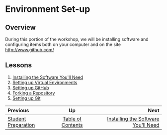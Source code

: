 # Environment Set-up

## Overview

During this portion of the workshop, we will be installing software and configuring items both on your computer and on the site http://www.github.com/

## Lessons

1. [Installing the Software You'll Need](./installing_tools.md)
1. [Setting up Virtual Environments](./virtual_environments.md)
1. [Setting up GitHub](./github_setup.md)
1. [Forking a Repository](./fork_a_repo.md)
1. [Setting up Git](./git_config.md)

| Previous | Up | Next |
|:---------|:---:|-----:|
| [Student Preparation](./prereq_student.md) | [Table of Contents](./README.md) | [Installing the Software You'll Need](./installing_tools.md) |
